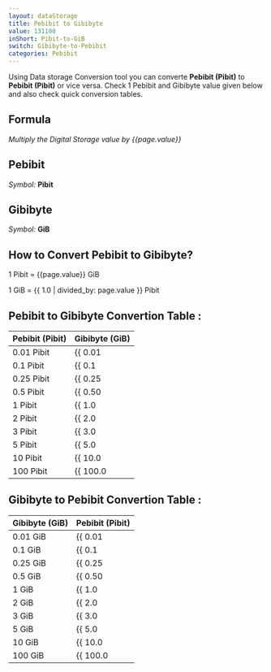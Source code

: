 ```yaml
---
layout: dataStorage
title: Pebibit to Gibibyte
value: 131100
inShort: Pibit-to-GiB
switch: Gibibyte-to-Pebibit
categories: Pebibit
---
```


Using Data storage Conversion tool you can converte **Pebibit (Pibit)** to **Pebibit (Pibit)** or vice versa. Check 1 Pebibit and Gibibyte value given below and also check quick conversion tables.

## Formula
*Multiply the Digital Storage value by {{page.value}}*

## Pebibit
*Symbol:* **Pibit**

## Gibibyte
*Symbol:* **GiB**

## How to Convert Pebibit to Gibibyte?

1 Pibit = {{page.value}} GiB

1 GiB = {{ 1.0 | divided_by: page.value }} Pibit


## Pebibit to Gibibyte Convertion Table :

| Pebibit (Pibit) | Gibibyte (GiB) |
| ---- | ---- |
| 0.01 Pibit | {{ 0.01 | times: page.value | round: 12 }} GiB |
| 0.1 Pibit | {{ 0.1 | times: page.value | round: 12 }} GiB |
| 0.25 Pibit | {{ 0.25 | times: page.value | round: 12 }} GiB |
| 0.5 Pibit | {{ 0.50 | times: page.value | round: 12 }} GiB |
| 1 Pibit | {{ 1.0 | times: page.value | round: 12 }} GiB |
| 2 Pibit | {{ 2.0 | times: page.value | round: 12 }} GiB |
| 3 Pibit | {{ 3.0 | times: page.value | round: 12 }} GiB |
| 5 Pibit | {{ 5.0 | times: page.value | round: 12 }} GiB |
| 10 Pibit | {{ 10.0 | times: page.value | round: 12 }} GiB |
| 100 Pibit | {{ 100.0 | times: page.value | round: 12 }} GiB |

## Gibibyte to Pebibit Convertion Table :

| Gibibyte (GiB) | Pebibit (Pibit) |
| ---- | ---- |
| 0.01 GiB | {{ 0.01 | divided_by: page.value | round: 12 }} Pibit |
| 0.1 GiB | {{ 0.1 | divided_by: page.value | round: 12 }} Pibit |
| 0.25 GiB | {{ 0.25 | divided_by: page.value | round: 12 }} Pibit |
| 0.5 GiB | {{ 0.50 | divided_by: page.value | round: 12 }} Pibit |
| 1 GiB | {{ 1.0 | divided_by: page.value | round: 12 }} Pibit |
| 2 GiB | {{ 2.0 | divided_by: page.value | round: 12 }} Pibit |
| 3 GiB | {{ 3.0 | divided_by: page.value | round: 12 }} Pibit |
| 5 GiB | {{ 5.0 | divided_by: page.value | round: 12 }} Pibit |
| 10 GiB | {{ 10.0 | divided_by: page.value | round: 12 }} Pibit |
| 100 GiB | {{ 100.0 | divided_by: page.value | round: 12 }} Pibit |


<script>
document.getElementById('selectInput')[19].selected = true
document.getElementById('selectOutput')[13].selected = true
</script>
